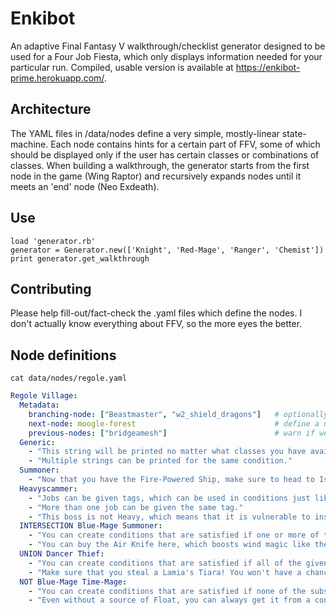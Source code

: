 # Enkibot
An adaptive Final Fantasy V walkthrough/checklist generator designed to be used for a Four Job Fiesta, which only displays information needed for your particular run. Compiled, usable version is available at https://enkibot-prime.herokuapp.com/.

## Architecture
The YAML files in /data/nodes define a very simple, mostly-linear state-machine. Each node contains hints for a certain part of FFV, some of which should be displayed only if the user has certain classes or combinations of classes. When building a walkthrough, the generator starts from the first node in the game (Wing Raptor) and recursively expands nodes until it meets an 'end' node (Neo Exdeath).

## Use
```
load 'generator.rb'
generator = Generator.new(['Knight', 'Red-Mage', 'Ranger', 'Chemist'])
print generator.get_walkthrough
```

## Contributing
Please help fill-out/fact-check the .yaml files which define the nodes. I don't actually know everything about FFV, so the more eyes the better.

## Node definitions
```
cat data/nodes/regole.yaml
```
```yaml
Regole Village:
  Metadata:
    branching-node: ["Beastmaster", "w2_shield_dragons"]   # optionally define a node to expand if a certain condition is met
    next-node: moogle-forest                               # define a node to expand if no branching-nodes are triggered
    previous-nodes: ["bridgeamesh"]                        # warn if we arrived at this node from outside this list
  Generic:
    - "This string will be printed no matter what classes you have available."
    - "Multiple strings can be printed for the same condition."
  Summoner:
    - "Now that you have the Fire-Powered Ship, make sure to head to Istory and pick up Ramuh."
  Heavyscammer:
    - "Jobs can be given tags, which can be used in conditions just like job names."
    - "More than one job can be given the same tag."
    - "This boss is not Heavy, which means that it is vulnerable to instant death and petrify effects, among others."
  INTERSECTION Blue-Mage Summoner:
    - "You can create conditions that are satisfied if one or more of the given conditions are fulfilled."
    - "You can buy the Air Knife here, which boosts wind magic like the Aero line of spells and Syldra."
  UNION Dancer Thief:
    - "You can create conditions that are satisfied if all of the given conditions are fulfilled."
    - "Make sure that you steal a Lamia's Tiara! You won't have a chance to after beating Archeoavis."
  NOT Blue-Mage Time-Mage:
    - "You can create conditions that are satisfied if none of the subsequent conditions are fulfilled."
    - "Even without a source of Float, you can always get it from a confused Gaelicat on North Mountain."
```
